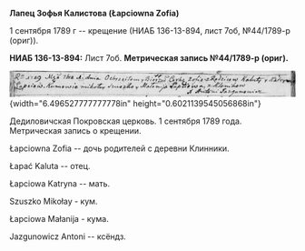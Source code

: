 **Лапец Зофья Калистова (Łapciowna Zofia)**

1 сентября 1789 г -- крещение (НИАБ 136-13-894, лист 7об, №44/1789-р
(ориг)).

**НИАБ 136-13-894:** Лист 7об. **Метрическая запись №44/1789-р (ориг).**

![](./media/be765acb4be8227fa05a29cfe391d794cfbff618.png){width="6.496527777777778in"
height="0.6021139545056868in"}

Дедиловичская Покровская церковь. 1 сентября 1789 года. Метрическая
запись о крещении.

Łapciowna Zofia -- дочь родителей с деревни Клинники.

Łapać Kaluta -- отец.

Łapciowa Katryna -- мать.

Szuszko Mikołay - кум.

Łapciowa Małanija - кума.

Jazgunowicz Antoni -- ксёндз.
